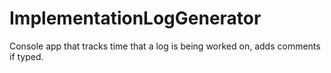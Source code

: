 # ImplementationLogGenerator
Console app that tracks time that a log is being worked on, adds comments if typed.
